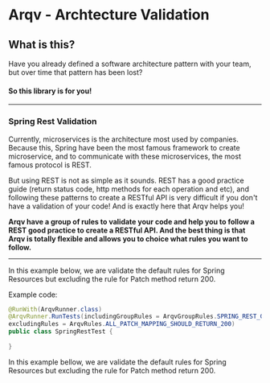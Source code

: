 # Arqv - Archtecture Validation

## What is this?

Have you already defined a software architecture pattern with your team, but over time that pattern has been lost?
#### So this library is for you!

___

### Spring Rest Validation

Currently, microservices is the architecture most used by companies.
Because this, Spring have been the most famous framework to create microservice, and to communicate with these microservices, the most famous protocol is REST.


But using REST is not as simple as it sounds.
REST has a good practice guide (return status code, http methods for each operation and etc), and following these patterns to create a RESTful API is very difficult if you don't have a validation of your code!
And is exactly here that Arqv helps you!

**Arqv have a group of rules to validate your code and help you to follow a REST good practice to create a RESTful API. And the best thing is that Arqv is totally flexible and allows you to choice what rules you want to follow.**

___
In this example below, we are validate the default rules for Spring Resources but excluding the rule for Patch method return 200.

Example code:

```java
@RunWith(ArqvRunner.class)
@ArqvRunner.RunTests(includingGroupRules = ArqvGroupRules.SPRING_REST_GROUPS_RULES,
excludingRules = ArqvRules.ALL_PATCH_MAPPING_SHOULD_RETURN_200)
public class SpringRestTest {
    
}
```

In this example bellow, we are validate the default rules for Spring Resources but excluding the rule for Patch method return 200.